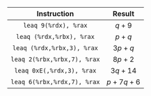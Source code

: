 | Instruction | Result |
| :---------: | :----: |
| `leaq 9(%rdx), %rax` | $q + 9$ |
| `leaq (%rdx,%rbx), %rax` | $p + q$ |
| `leaq (%rdx,%rbx,3), %rax` | $3p + q$ |
| `leaq 2(%rbx,%rbx,7), %rax` | $8p + 2$ |
| `leaq 0xE(,%rdx,3), %rax` | $3q + 14$ |
| `leaq 6(%rbx,%rdx,7), %rax` | $p + 7q + 6$ |
